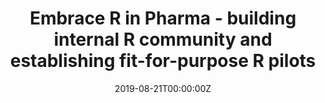 ---
title: 'Embrace R in Pharma - building internal R community and establishing fit-for-purpose R pilots'
authors:
- Ning Leng
date: '2019-08-21T00:00:00Z'

# Schedule page publish date (NOT proceeding's date).
publishDate: '20001-01-01T00:00:00Z'

# proceeding type.
# Legend: 0 = Uncategorized; 1 = Talk, 2 = Keynote, 3 = Workshop
# To add more update publications_types.toml and en.yaml
proceeding_types: ['1']

# proceeding name and optional abbreviated proceeding name.
proceeding: Presented at 2019 Conference
proceeding_short: Presented at 2019 Conference

abstract: 

tags:
- Roche / Genentech
featured: false

links:
url_slides: 'https://github.com/rinpharma/rinpharma2019program/tree/master/talks_folder/2019-Leng-Embrace_R_in_Pharma.pdf'
url_video: ''

---